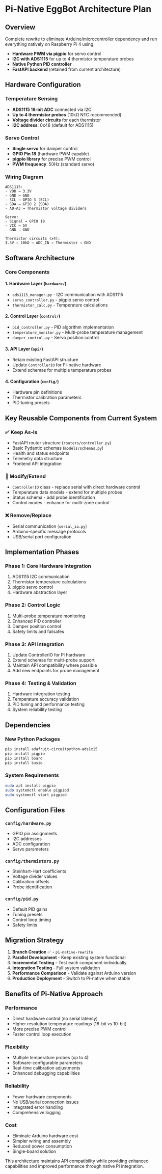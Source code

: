 # Pi-Native EggBot Architecture Plan

## Overview
Complete rewrite to eliminate Arduino/microcontroller dependency and run everything natively on Raspberry Pi 4 using:
- **Hardware PWM via pigpio** for servo control
- **I2C with ADS1115** for up to 4 thermistor temperature probes
- **Native Python PID controller** 
- **FastAPI backend** (retained from current architecture)

## Hardware Configuration

### Temperature Sensing
- **ADS1115 16-bit ADC** connected via I2C
- **Up to 4 thermistor probes** (10kΩ NTC recommended)
- **Voltage divider circuits** for each thermistor
- **I2C address**: 0x48 (default for ADS1115)

### Servo Control
- **Single servo** for damper control
- **GPIO Pin 18** (hardware PWM capable)
- **pigpio library** for precise PWM control
- **PWM frequency**: 50Hz (standard servo)

### Wiring Diagram
```
ADS1115:
- VDD → 3.3V
- GND → GND  
- SCL → GPIO 3 (SCL)
- SDA → GPIO 2 (SDA)
- A0-A3 → Thermistor voltage dividers

Servo:
- Signal → GPIO 18
- VCC → 5V
- GND → GND

Thermistor circuits (x4):
3.3V → 10kΩ → ADC_IN → Thermistor → GND
```

## Software Architecture

### Core Components

#### 1. Hardware Layer (`hardware/`)
- `ads1115_manager.py` - I2C communication with ADS1115
- `servo_controller.py` - pigpio servo control
- `thermistor_calc.py` - Temperature calculations

#### 2. Control Layer (`control/`)
- `pid_controller.py` - PID algorithm implementation
- `temperature_monitor.py` - Multi-probe temperature management
- `damper_control.py` - Servo position control

#### 3. API Layer (`api/`)
- Retain existing FastAPI structure
- Update `ControllerIO` for Pi-native hardware
- Extend schemas for multiple temperature probes

#### 4. Configuration (`config/`)
- Hardware pin definitions
- Thermistor calibration parameters
- PID tuning presets

## Key Reusable Components from Current System

### ✅ Keep As-Is
- FastAPI router structure (`routers/controller.py`)
- Basic Pydantic schemas (`models/schemas.py`)
- Health and status endpoints
- Telemetry data structure
- Frontend API integration

### 🔄 Modify/Extend
- `ControllerIO` class - replace serial with direct hardware control
- Temperature data models - extend for multiple probes
- Status schema - add probe identification
- Control modes - enhance for multi-zone control

### ❌ Remove/Replace
- Serial communication (`serial_io.py`)
- Arduino-specific message protocols
- USB/serial port configuration

## Implementation Phases

### Phase 1: Core Hardware Integration
1. ADS1115 I2C communication
2. Thermistor temperature calculations
3. pigpio servo control
4. Hardware abstraction layer

### Phase 2: Control Logic
1. Multi-probe temperature monitoring
2. Enhanced PID controller
3. Damper position control
4. Safety limits and failsafes

### Phase 3: API Integration
1. Update ControllerIO for Pi hardware
2. Extend schemas for multi-probe support
3. Maintain API compatibility where possible
4. Add new endpoints for probe management

### Phase 4: Testing & Validation
1. Hardware integration testing
2. Temperature accuracy validation
3. PID tuning and performance testing
4. System reliability testing

## Dependencies

### New Python Packages
```bash
pip install adafruit-circuitpython-ads1x15
pip install pigpio
pip install board
pip install busio
```

### System Requirements
```bash
sudo apt install pigpio
sudo systemctl enable pigpiod
sudo systemctl start pigpiod
```

## Configuration Files

### `config/hardware.py`
- GPIO pin assignments
- I2C addresses
- ADC configuration
- Servo parameters

### `config/thermistors.py`
- Steinhart-Hart coefficients
- Voltage divider values
- Calibration offsets
- Probe identification

### `config/pid.py`
- Default PID gains
- Tuning presets
- Control loop timing
- Safety limits

## Migration Strategy

1. **Branch Creation** ✅ - `pi-native-rewrite`
2. **Parallel Development** - Keep existing system functional
3. **Incremental Testing** - Test each component individually
4. **Integration Testing** - Full system validation
5. **Performance Comparison** - Validate against Arduino version
6. **Production Deployment** - Switch to Pi-native when stable

## Benefits of Pi-Native Approach

### Performance
- Direct hardware control (no serial latency)
- Higher resolution temperature readings (16-bit vs 10-bit)
- More precise PWM control
- Faster control loop execution

### Flexibility
- Multiple temperature probes (up to 4)
- Software-configurable parameters
- Real-time calibration adjustments
- Enhanced debugging capabilities

### Reliability
- Fewer hardware components
- No USB/serial connection issues
- Integrated error handling
- Comprehensive logging

### Cost
- Eliminate Arduino hardware cost
- Simpler wiring and assembly
- Reduced power consumption
- Single-board solution

This architecture maintains API compatibility while providing enhanced capabilities and improved performance through native Pi integration.